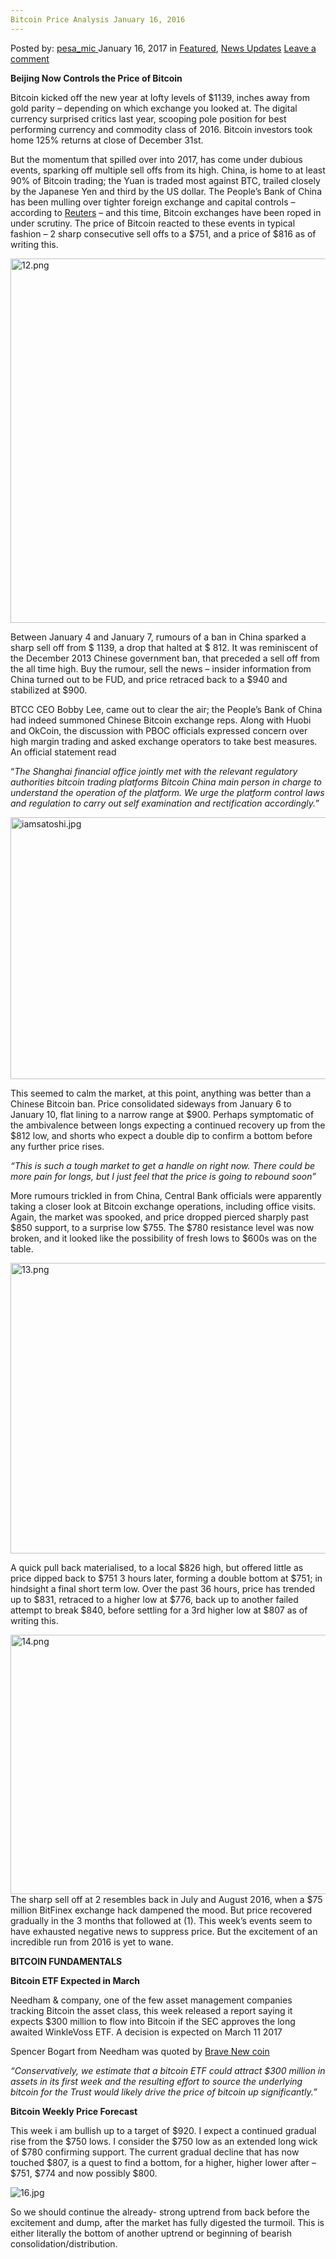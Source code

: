 ```yaml
---
Bitcoin Price Analysis January 16, 2016
---
```

<article class="post-listing post-17656 post type-post status-publish format-standard has-post-thumbnail hentry  tag-1887 tag-3336 tag-analysis tag-bitcoin tag-january tag-price">
    <div class="post-inner">
        <span>Posted by: <a href="https://www.deepdotweb.com/author/pesa_mic/" title="">pesa_mic </a></span>
    <span>January 16, 2017</span>
    <span>in <a href="https://www.deepdotweb.com/category/deepdot-news/" rel="category tag">Featured</a>, <a href="https://www.deepdotweb.com/category/news-updates/" rel="category tag">News Updates</a></span>
    <span><a href="https://www.deepdotweb.com/2017/01/16/bitcoin-price-analysis-january-16-2016/#respond">Leave a comment</a></span>
    </p>
    <div class="clear"></div>
    <div class="entry">
    <p><strong>Beijing Now Controls the Price of Bitcoin</strong></p>
    <p>Bitcoin kicked off the new year at lofty levels of $1139, inches away from gold parity &#8211; depending on which exchange you looked at. The digital currency surprised critics last year, scooping pole position for best performing currency and commodity class of 2016. Bitcoin investors took home 125% returns at close of December 31st.</p>
    <p>But the momentum that spilled over into 2017, has come under dubious events, sparking off multiple sell offs from its high. China, is home to at least 90% of Bitcoin trading; the Yuan is traded most against BTC, trailed closely by the Japanese Yen and third by the US dollar. The People’s Bank of China has been mulling over tighter foreign exchange and capital controls &#8211; according to <a href="http://www.reuters.com/article/uk-china-regulator-banks-exclusive-idUSKBN14V0CP">Reuters</a> &#8211; and this time, Bitcoin exchanges have been roped in under scrutiny. The price of Bitcoin reacted to these events in typical fashion &#8211; 2 sharp consecutive sell offs to a $751, and a price of $816 as of writing this.</p>
    <p><img class="wp-image-17657 aligncenter" src="/imgs/2017/01/12-png.png" alt="12.png" width="921" height="583" srcset="/imgs/2017/01/12-png.png 2264w, /imgs/2017/01/12-png-300x190.png 300w, /imgs/2017/01/12-png-1024x649.png 1024w" sizes="(max-width: 921px) 100vw, 921px"/></p>
    <p>Between January 4 and January 7, rumours of a ban in China sparked a sharp sell off from $ 1139, a drop that halted at $ 812. It was reminiscent of the December 2013 Chinese government ban, that preceded a sell off from the all time high. Buy the rumour, sell the news &#8211; insider information from China turned out to be FUD, and price retraced back to a $940 and stabilized at $900.</p>
    <p>BTCC CEO Bobby Lee, came out to clear the air; the People’s Bank of China had indeed summoned Chinese Bitcoin exchange reps. Along with Huobi and OkCoin, the discussion with PBOC officials expressed concern over high margin trading and asked exchange operators to take best measures. An official statement read</p>
    <p>“<em>The Shanghai financial office jointly met with the relevant regulatory authorities bitcoin trading platforms Bitcoin China main person in charge to understand the operation of the platform. We urge the platform control laws and regulation to carry out self examination and rectification accordingly.</em>”</p>
    <p><img class="wp-image-17658 aligncenter" src="/imgs/2017/01/iamsatoshi-jpg.jpeg" alt="iamsatoshi.jpg" width="761" height="419" srcset="/imgs/2017/01/iamsatoshi-jpg.jpeg 1200w, /imgs/2017/01/iamsatoshi-jpg-300x165.jpeg 300w, /imgs/2017/01/iamsatoshi-jpg-1024x564.jpeg 1024w" sizes="(max-width: 761px) 100vw, 761px"/></p>
    <p>This seemed to calm the market, at this point, anything was better than a Chinese Bitcoin ban. Price consolidated sideways from January 6 to January 10, flat lining to a narrow range at $900. Perhaps symptomatic of the ambivalence between longs expecting a continued recovery up from the $812 low, and shorts who expect a double dip to confirm a bottom before any further price rises.</p>
    <p><em>“This is such a tough market to get a handle on right now. There could be more pain for longs, but I just feel that the price is going to rebound soon”</em></p>
    <p>More rumours trickled in from China, Central Bank officials were apparently taking a closer look at Bitcoin exchange operations, including office visits. Again, the market was spooked, and price dropped pierced sharply past $850 support, to a surprise low $755. The $780 resistance level was now broken, and it looked like the possibility of fresh lows to $600s was on the table.</p>
    <p><img class="wp-image-17659 aligncenter" src="/imgs/2017/01/13-png.png" alt="13.png" width="788" height="465" srcset="/imgs/2017/01/13-png.png 2268w, /imgs/2017/01/13-png-300x177.png 300w, /imgs/2017/01/13-png-1024x604.png 1024w" sizes="(max-width: 788px) 100vw, 788px"/></p>
    <p>A quick pull back materialised, to a local $826 high, but offered little as price dipped back to $751 3 hours later, forming a double bottom at $751; in hindsight a final short term low. Over the past 36 hours, price has trended up to $831, retraced to a higher low at $776, back up to another failed attempt to break $840, before settling for a 3rd higher low at $807 as of writing this.</p>
    <p><img class="wp-image-17660 aligncenter" src="/imgs/2017/01/14-png.png" alt="14.png" width="802" height="415" srcset="/imgs/2017/01/14-png.png 2380w, /imgs/2017/01/14-png-300x155.png 300w, /imgs/2017/01/14-png-1024x530.png 1024w" sizes="(max-width: 802px) 100vw, 802px"/> The sharp sell off at 2 resembles back in July and August 2016, when a $75 million BitFinex exchange hack dampened the mood. But price recovered gradually in the 3 months that followed at (1). This week’s events seem to have exhausted negative news to suppress price. But the excitement of an incredible run from 2016 is yet to wane.</p>
    <p><strong>BITCOIN FUNDAMENTALS</strong></p>
    <p><strong>Bitcoin ETF Expected in March</strong></p>
    <p>Needham &amp; company, one of the few asset management companies tracking Bitcoin the asset class, this week released a report saying it expects $300 million to flow into Bitcoin if the SEC approves the long awaited WinkleVoss ETF. A decision is expected on March 11 2017</p>
    <p>Spencer Bogart from Needham was quoted by <a href="http://bravenewcoin.com/news/bitcoin-etf-may-attract-300-million-in-the-first-week-says-needham-and-company/">Brave New coin</a></p>
    <p><em>“Conservatively, we estimate that a bitcoin ETF could attract $300 million in assets in its first week and the resulting effort to source the underlying bitcoin for the Trust would likely drive the price of bitcoin up significantly.”</em></p>
    <p><strong>Bitcoin Weekly Price Forecast</strong></p>
    <p>This week i am bullish up to a target of $920. I expect a continued gradual rise from the $750 lows. I consider the $750 low as an extended long wick of $780 confirming support. The current gradual decline that has now touched $807, is a quest to find a bottom, for a higher, higher lower after &#8211; $751, $774 and now possibly $800.</p>
    <p><img class="wp-image-17661 aligncenter" src="/imgs/2017/01/16-jpg.jpeg" alt="16.jpg" srcset="/imgs/2017/01/16-jpg.jpeg 1199w, /imgs/2017/01/16-jpg-300x155.jpeg 300w, /imgs/2017/01/16-jpg-1024x528.jpeg 1024w" sizes="(max-width: 1199px) 100vw, 1199px"/></p>
    <p>So we should continue the already- strong uptrend from back before the excitement and dump, after the market has fully digested the turmoil. This is either literally the bottom of another uptrend or beginning of bearish consolidation/distribution.</p>
    </div>
    <span style="display:none"><a href="https://www.deepdotweb.com/tag/16/" rel="tag">16</a> <a href="https://www.deepdotweb.com/tag/2016/" rel="tag">2016</a> <a href="https://www.deepdotweb.com/tag/analysis/" rel="tag">analysis</a> <a href="https://www.deepdotweb.com/tag/bitcoin/" rel="tag">bitcoin</a> <a href="https://www.deepdotweb.com/tag/january/" rel="tag">january</a> <a href="https://www.deepdotweb.com/tag/price/" rel="tag">price</a></span> <span style="display:none" class="updated">2017-01-16</span>
    <div style="display:none" class="vcard author" itemprop="author" itemscope itemtype="http://schema.org/Person"><strong class="fn" itemprop="name"><a href="https://www.deepdotweb.com/author/pesa_mic/" title="Posts by pesa_mic" rel="author">pesa_mic</a></strong></div>
    </div>
</article>

